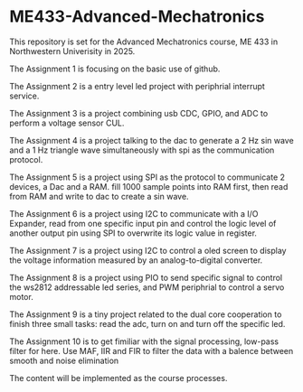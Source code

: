 # ME433-Advanced-Mechatronics
This repository is set for the Advanced Mechatronics course, ME 433 in Northwestern Univerisity in 2025.

The Assignment 1 is focusing on the basic use of github.

The Assignment 2 is a entry level led project with periphrial interrupt service.

The Assignment 3 is a project combining usb CDC, GPIO, and ADC to perform a voltage sensor CUL.

The Assignment 4 is a project talking to the dac to generate a 2 Hz sin wave and a 1 Hz triangle wave simultaneously with spi as the communication protocol.

The Assignment 5 is a project using SPI as the protocol to communicate 2 devices, a Dac and a RAM. fill 1000 sample points into RAM first, then read from RAM and write to dac to create a sin wave.

The Assignment 6 is a project using I2C to communicate with a I/O Expander, read from one specific input pin and control the logic level of another output pin using SPI to overwrite its logic value in register.

The Assignment 7 is a project using I2C to control a oled screen to display the voltage information measured by an analog-to-digital converter.

The Assignment 8 is a project using PIO to send specific signal to control the ws2812 addressable led series, and PWM periphrial to control a servo motor.

The Assignment 9 is a tiny project related to the dual core cooperation to finish three small tasks: read the adc, turn on and turn off the specific led.

The Assignment 10 is to get fimiliar with the signal processing, low-pass filter for here. Use MAF, IIR and FIR to filter the data with a balence between smooth and noise elimination

The content will be implemented as the course processes.
